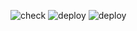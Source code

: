 
![check](https://github.com/jillkass/check/workflows/check/badge.svg)
![deploy](https://github.com/jillkass/check/workflows/deploy/badge.svg)
![deploy](https://github.com/jillkass/check/workflows/keepawake/badge.svg)
